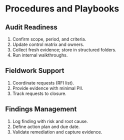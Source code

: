 # Procedures and Playbooks
## Audit Readiness
1. Confirm scope, period, and criteria.
2. Update control matrix and owners.
3. Collect fresh evidence; store in structured folders.
4. Run internal walkthroughs.

## Fieldwork Support
1. Coordinate requests (RFI list).
2. Provide evidence with minimal PII.
3. Track requests to closure.

## Findings Management
1. Log finding with risk and root cause.
2. Define action plan and due date.
3. Validate remediation and capture evidence.
